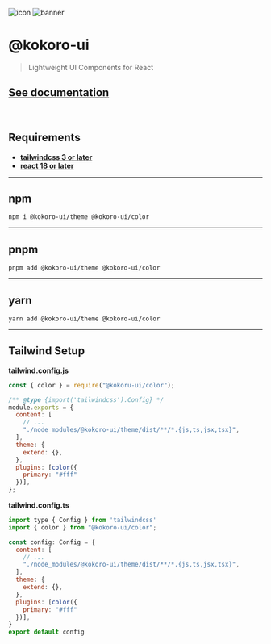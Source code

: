 ![icon](https://content.vannapps.com/public/kokoro-icon.png)
![banner](https://content.vannapps.com/public/kokoro-ui-banner.jpeg)

# @kokoro-ui
> Lightweight UI Components for React

## [See documentation](https://kokoro-ui.vercel.app)

<br/>

## **Requirements**

- [**tailwindcss 3 or later**](https://tailwindcss.com/)
- [**react 18 or later**](https://reactjs.org/)

---

## **npm**
```
npm i @kokoro-ui/theme @kokoro-ui/color
```

---

## **pnpm**
```
pnpm add @kokoro-ui/theme @kokoro-ui/color
```

---

## **yarn**
```
yarn add @kokoro-ui/theme @kokoro-ui/color
```

---

## **Tailwind Setup**
**tailwind.config.js**
```js
const { color } = require("@kokoru-ui/color");

/** @type {import('tailwindcss').Config} */
module.exports = {
  content: [
    // ...
    "./node_modules/@kokoro-ui/theme/dist/**/*.{js,ts,jsx,tsx}",
  ],
  theme: {
    extend: {},
  },
  plugins: [color({
    primary: "#fff"
  })],
};
```

**tailwind.config.ts**
```js
import type { Config } from 'tailwindcss'
import { color } from "@kokoro-ui/color";

const config: Config = {
  content: [
    // ...
    "./node_modules/@kokoro-ui/theme/dist/**/*.{js,ts,jsx,tsx}",
  ],
  theme: {
    extend: {},
  },
  plugins: [color({
    primary: "#fff"
  })],
}
export default config
```
